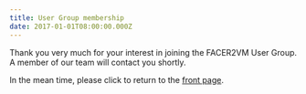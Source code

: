 ```yaml
---
title: User Group membership
date: 2017-01-01T08:00:00.000Z
---
```


Thank you very much for your interest in joining the FACER2VM User Group. A
member of our team will contact you shortly.

In the mean time, please click to return to the [front page](/).
